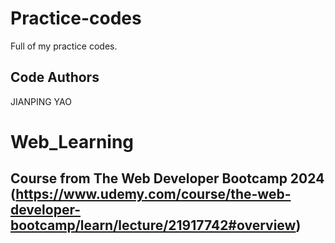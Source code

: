 # Practice-codes
Full of my practice codes.

## Code Authors
JIANPING YAO

# Web_Learning
## Course from The Web Developer Bootcamp 2024 (https://www.udemy.com/course/the-web-developer-bootcamp/learn/lecture/21917742#overview)
